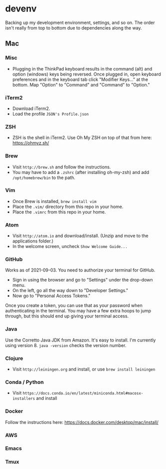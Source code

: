 # devenv
Backing up my development environment, settings, and so on. The order isn't really from top to bottom due to dependencies along the way.

## Mac

### Misc

* Plugging in the ThinkPad keyboard results in the command (alt) and option (windows)
keys being reversed. Once plugged in, open keyboard preferences and in the keyboard tab
click "Modifier Keys..." at the bottom. Map "Option" to "Command" and "Command" to
"Option."

### iTerm2

* Download iTerm2.
* Load the profile `JSON's Profile.json`

### ZSH

* ZSH is the shell in iTerm2. Use Oh My ZSH on top of that from here: https://ohmyz.sh/

### Brew

* Visit `http://brew.sh` and follow the instructions.
* You may have to add a `.zshrc` (after installing oh-my-zsh) and add `/opt/homebrew/bin` to the path.

### Vim

* Once Brew is installed, `brew install vim`
* Place the `.vim/` directory from this repo in your home.
* Place the `.vimrc` from this repo in your home.

### Atom

* Visit `http://atom.io` and download/install. (Unzip and move to the applications folder.)
* In the welcome screen, uncheck `Show Welcome Guide...`

### GitHub

Works as of 2021-09-03. You need to authorize your terminal for GitHub.

* Sign in using the browser and go to "Settings" under the drop-down menu.
* On the left, go all the way down to "Developer Settings."
* Now go to "Personal Access Tokens."

Once you create a token, you can use that as your password when authenticating in
the terminal. You may have a few extra hoops to jump through, but this should
end up giving your terminal access.

### Java

Use the Corretto Java JDK from Amazon. It's easy to install. I'm currently using version 8. `java -version` checks the version number.

### Clojure

* Visit `http://leiningen.org` and install, or use `brew install leiningen`

### Conda / Python

* Visit `https://docs.conda.io/en/latest/miniconda.html#macosx-installers` and install

### Docker

Follow the instructions here: https://docs.docker.com/desktop/mac/install/

### AWS

### Emacs

### Tmux



